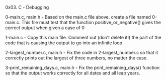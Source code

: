 0x03. C - Debugging

0-main.c, main.h - Based on the main.c file above, create a file named 0-main.c. This file must test that the function positive_or_negative() gives the correct output when given a case of 0

1-main.c - Copy this main file. Comment out (don’t delete it!) the part of the code that is causing the output to go into an infinite loop

2-largest_number.c, main.h - Fix the code in 2-largest_number.c so that it correctly prints out the largest of three numbers, no matter the case.

3-print_remaining_days.c, main.h - Fix the print_remaining_days() function so that the output works correctly for all dates and all leap years.
